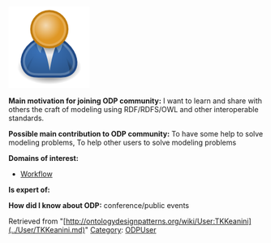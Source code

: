 [![Image:ODPUser.png](../images/a/a6/ODPUser.png)](../Image/ODPUser.png.md "Image:ODPUser.png")




  





__Main motivation for joining ODP community:__ I want to learn and share with others the craft of modeling using RDF/RDFS/OWL and other interoperable standards.


__Possible main contribution to ODP community:__ To have some help to solve modeling problems, To help other users to solve modeling problems


__Domains of interest:__



* [Workflow](../Community/Workflow.md "Community:Workflow")


__Is expert of:__


  

__How did I know about ODP:__ conference/public events






Retrieved from "[http://ontologydesignpatterns.org/wiki/User:TKKeanini](../User/TKKeanini.md)"
 [Category](http://ontologydesignpatterns.org/wiki/Special:Categories "Special:Categories"): [ODPUser](../Category/ODPUser.md "Category:ODPUser")